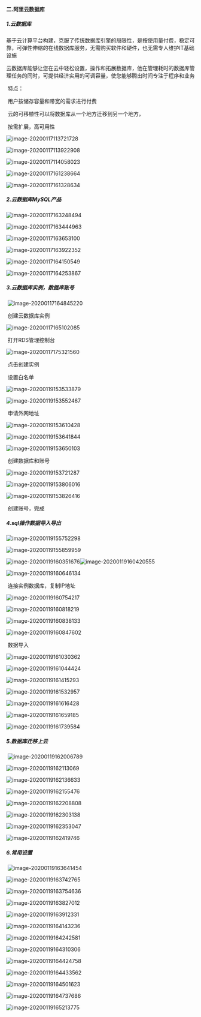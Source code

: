 #### 二.阿里云数据库

##### 1.云数据库

​	基于云计算平台构建，克服了传统数据库引擎的局限性，是按使用量付费，稳定可靠，可弹性伸缩的在线数据库服务，无需购买软件和硬件，也无需专人维护IT基础设施

​	云数据库能够让您在云中轻松设置，操作和拓展数据库，他在管理耗时的数据库管理任务的同时，可提供经济实用的可调容量，使您能够腾出时间专注于程序和业务

​	特点：

​			用户按储存容量和带宽的需求进行付费

​			云的可移植性可以将数据库从一个地方迁移到另一个地方，

​			按需扩展，高可用性

![image-20200117113721728](%E4%BA%8C.%E9%98%BF%E9%87%8C%E4%BA%91%E6%95%B0%E6%8D%AE%E5%BA%93.assets/image-20200117113721728.png)

![image-20200117113922908](%E4%BA%8C.%E9%98%BF%E9%87%8C%E4%BA%91%E6%95%B0%E6%8D%AE%E5%BA%93.assets/image-20200117113922908.png)

![image-20200117114058023](%E4%BA%8C.%E9%98%BF%E9%87%8C%E4%BA%91%E6%95%B0%E6%8D%AE%E5%BA%93.assets/image-20200117114058023.png)

![image-20200117161238664](%E4%BA%8C.%E9%98%BF%E9%87%8C%E4%BA%91%E6%95%B0%E6%8D%AE%E5%BA%93.assets/image-20200117161238664.png)

![image-20200117161328634](%E4%BA%8C.%E9%98%BF%E9%87%8C%E4%BA%91%E6%95%B0%E6%8D%AE%E5%BA%93.assets/image-20200117161328634.png)

##### 2.云数据库MySQL产品

![image-20200117163248494](%E4%BA%8C.%E9%98%BF%E9%87%8C%E4%BA%91%E6%95%B0%E6%8D%AE%E5%BA%93.assets/image-20200117163248494.png)

![image-20200117163444963](%E4%BA%8C.%E9%98%BF%E9%87%8C%E4%BA%91%E6%95%B0%E6%8D%AE%E5%BA%93.assets/image-20200117163444963.png)

![image-20200117163653100](%E4%BA%8C.%E9%98%BF%E9%87%8C%E4%BA%91%E6%95%B0%E6%8D%AE%E5%BA%93.assets/image-20200117163653100.png)

![image-20200117163922352](%E4%BA%8C.%E9%98%BF%E9%87%8C%E4%BA%91%E6%95%B0%E6%8D%AE%E5%BA%93.assets/image-20200117163922352.png)

![image-20200117164150549](%E4%BA%8C.%E9%98%BF%E9%87%8C%E4%BA%91%E6%95%B0%E6%8D%AE%E5%BA%93.assets/image-20200117164150549.png)

![image-20200117164253867](%E4%BA%8C.%E9%98%BF%E9%87%8C%E4%BA%91%E6%95%B0%E6%8D%AE%E5%BA%93.assets/image-20200117164253867.png)

##### 3.云数据库实例，数据库账号

​	![image-20200117164845220](%E4%BA%8C.%E9%98%BF%E9%87%8C%E4%BA%91%E6%95%B0%E6%8D%AE%E5%BA%93.assets/image-20200117164845220.png)

​	创建云数据库实例

![image-20200117165102085](%E4%BA%8C.%E9%98%BF%E9%87%8C%E4%BA%91%E6%95%B0%E6%8D%AE%E5%BA%93.assets/image-20200117165102085.png)

​	打开RDS管理控制台

![image-20200117175321560](%E4%BA%8C.%E9%98%BF%E9%87%8C%E4%BA%91%E6%95%B0%E6%8D%AE%E5%BA%93.assets/image-20200117175321560.png)

​	点击创建实例

​	设置白名单

![image-20200119153533879](%E4%BA%8C.%E9%98%BF%E9%87%8C%E4%BA%91%E6%95%B0%E6%8D%AE%E5%BA%93.assets/image-20200119153533879.png)

![image-20200119153552467](%E4%BA%8C.%E9%98%BF%E9%87%8C%E4%BA%91%E6%95%B0%E6%8D%AE%E5%BA%93.assets/image-20200119153552467.png)

​	申请外网地址

![image-20200119153610428](%E4%BA%8C.%E9%98%BF%E9%87%8C%E4%BA%91%E6%95%B0%E6%8D%AE%E5%BA%93.assets/image-20200119153610428.png)

![image-20200119153641844](%E4%BA%8C.%E9%98%BF%E9%87%8C%E4%BA%91%E6%95%B0%E6%8D%AE%E5%BA%93.assets/image-20200119153641844.png)

![image-20200119153650103](%E4%BA%8C.%E9%98%BF%E9%87%8C%E4%BA%91%E6%95%B0%E6%8D%AE%E5%BA%93.assets/image-20200119153650103.png)

​	创建数据库和账号

![image-20200119153721287](%E4%BA%8C.%E9%98%BF%E9%87%8C%E4%BA%91%E6%95%B0%E6%8D%AE%E5%BA%93.assets/image-20200119153721287.png)

![image-20200119153806016](%E4%BA%8C.%E9%98%BF%E9%87%8C%E4%BA%91%E6%95%B0%E6%8D%AE%E5%BA%93.assets/image-20200119153806016.png)

![image-20200119153826416](%E4%BA%8C.%E9%98%BF%E9%87%8C%E4%BA%91%E6%95%B0%E6%8D%AE%E5%BA%93.assets/image-20200119153826416.png)

​	创建账号，完成

##### 4.sql操作数据导入导出

![image-20200119155752298](%E4%BA%8C.%E9%98%BF%E9%87%8C%E4%BA%91%E6%95%B0%E6%8D%AE%E5%BA%93.assets/image-20200119155752298.png)

![image-20200119155859959](%E4%BA%8C.%E9%98%BF%E9%87%8C%E4%BA%91%E6%95%B0%E6%8D%AE%E5%BA%93.assets/image-20200119155859959.png)

![image-20200119160351676](%E4%BA%8C.%E9%98%BF%E9%87%8C%E4%BA%91%E6%95%B0%E6%8D%AE%E5%BA%93.assets/image-20200119160351676.png)![image-20200119160420555](%E4%BA%8C.%E9%98%BF%E9%87%8C%E4%BA%91%E6%95%B0%E6%8D%AE%E5%BA%93.assets/image-20200119160420555.png)

![image-20200119160646134](%E4%BA%8C.%E9%98%BF%E9%87%8C%E4%BA%91%E6%95%B0%E6%8D%AE%E5%BA%93.assets/image-20200119160646134.png)

​	连接实例数据库，复制IP地址

![image-20200119160754217](%E4%BA%8C.%E9%98%BF%E9%87%8C%E4%BA%91%E6%95%B0%E6%8D%AE%E5%BA%93.assets/image-20200119160754217.png)

![image-20200119160818219](%E4%BA%8C.%E9%98%BF%E9%87%8C%E4%BA%91%E6%95%B0%E6%8D%AE%E5%BA%93.assets/image-20200119160818219.png)

![image-20200119160838133](%E4%BA%8C.%E9%98%BF%E9%87%8C%E4%BA%91%E6%95%B0%E6%8D%AE%E5%BA%93.assets/image-20200119160838133.png)

![image-20200119160847602](%E4%BA%8C.%E9%98%BF%E9%87%8C%E4%BA%91%E6%95%B0%E6%8D%AE%E5%BA%93.assets/image-20200119160847602.png)

​	数据导入

![image-20200119161030362](%E4%BA%8C.%E9%98%BF%E9%87%8C%E4%BA%91%E6%95%B0%E6%8D%AE%E5%BA%93.assets/image-20200119161030362.png)

![image-20200119161044424](%E4%BA%8C.%E9%98%BF%E9%87%8C%E4%BA%91%E6%95%B0%E6%8D%AE%E5%BA%93.assets/image-20200119161044424.png)

![image-20200119161415293](%E4%BA%8C.%E9%98%BF%E9%87%8C%E4%BA%91%E6%95%B0%E6%8D%AE%E5%BA%93.assets/image-20200119161415293.png)

![image-20200119161532957](%E4%BA%8C.%E9%98%BF%E9%87%8C%E4%BA%91%E6%95%B0%E6%8D%AE%E5%BA%93.assets/image-20200119161532957.png)

![image-20200119161616428](%E4%BA%8C.%E9%98%BF%E9%87%8C%E4%BA%91%E6%95%B0%E6%8D%AE%E5%BA%93.assets/image-20200119161616428.png)

![image-20200119161659185](%E4%BA%8C.%E9%98%BF%E9%87%8C%E4%BA%91%E6%95%B0%E6%8D%AE%E5%BA%93.assets/image-20200119161659185.png)

![image-20200119161739584](%E4%BA%8C.%E9%98%BF%E9%87%8C%E4%BA%91%E6%95%B0%E6%8D%AE%E5%BA%93.assets/image-20200119161739584.png)

##### 5.数据库迁移上云

​	![image-20200119162006789](%E4%BA%8C.%E9%98%BF%E9%87%8C%E4%BA%91%E6%95%B0%E6%8D%AE%E5%BA%93.assets/image-20200119162006789.png)

![image-20200119162113069](%E4%BA%8C.%E9%98%BF%E9%87%8C%E4%BA%91%E6%95%B0%E6%8D%AE%E5%BA%93.assets/image-20200119162113069.png)

![image-20200119162136633](%E4%BA%8C.%E9%98%BF%E9%87%8C%E4%BA%91%E6%95%B0%E6%8D%AE%E5%BA%93.assets/image-20200119162136633.png)

![image-20200119162155476](%E4%BA%8C.%E9%98%BF%E9%87%8C%E4%BA%91%E6%95%B0%E6%8D%AE%E5%BA%93.assets/image-20200119162155476.png)

![image-20200119162208808](%E4%BA%8C.%E9%98%BF%E9%87%8C%E4%BA%91%E6%95%B0%E6%8D%AE%E5%BA%93.assets/image-20200119162208808.png)

![image-20200119162303138](%E4%BA%8C.%E9%98%BF%E9%87%8C%E4%BA%91%E6%95%B0%E6%8D%AE%E5%BA%93.assets/image-20200119162303138.png)

![image-20200119162353047](%E4%BA%8C.%E9%98%BF%E9%87%8C%E4%BA%91%E6%95%B0%E6%8D%AE%E5%BA%93.assets/image-20200119162353047.png)

![image-20200119162419746](%E4%BA%8C.%E9%98%BF%E9%87%8C%E4%BA%91%E6%95%B0%E6%8D%AE%E5%BA%93.assets/image-20200119162419746.png)

##### 6.常用设置

​	![image-20200119163641454](%E4%BA%8C.%E9%98%BF%E9%87%8C%E4%BA%91%E6%95%B0%E6%8D%AE%E5%BA%93.assets/image-20200119163641454.png)

![image-20200119163742765](%E4%BA%8C.%E9%98%BF%E9%87%8C%E4%BA%91%E6%95%B0%E6%8D%AE%E5%BA%93.assets/image-20200119163742765.png)

![image-20200119163754636](%E4%BA%8C.%E9%98%BF%E9%87%8C%E4%BA%91%E6%95%B0%E6%8D%AE%E5%BA%93.assets/image-20200119163754636.png)

![image-20200119163827012](%E4%BA%8C.%E9%98%BF%E9%87%8C%E4%BA%91%E6%95%B0%E6%8D%AE%E5%BA%93.assets/image-20200119163827012.png)

![image-20200119163912331](%E4%BA%8C.%E9%98%BF%E9%87%8C%E4%BA%91%E6%95%B0%E6%8D%AE%E5%BA%93.assets/image-20200119163912331.png)

![image-20200119164143236](%E4%BA%8C.%E9%98%BF%E9%87%8C%E4%BA%91%E6%95%B0%E6%8D%AE%E5%BA%93.assets/image-20200119164143236.png)

![image-20200119164242581](%E4%BA%8C.%E9%98%BF%E9%87%8C%E4%BA%91%E6%95%B0%E6%8D%AE%E5%BA%93.assets/image-20200119164242581.png)

![image-20200119164310306](%E4%BA%8C.%E9%98%BF%E9%87%8C%E4%BA%91%E6%95%B0%E6%8D%AE%E5%BA%93.assets/image-20200119164310306.png)

![image-20200119164424758](%E4%BA%8C.%E9%98%BF%E9%87%8C%E4%BA%91%E6%95%B0%E6%8D%AE%E5%BA%93.assets/image-20200119164424758.png)

![image-20200119164433562](%E4%BA%8C.%E9%98%BF%E9%87%8C%E4%BA%91%E6%95%B0%E6%8D%AE%E5%BA%93.assets/image-20200119164433562.png)

![image-20200119164501623](%E4%BA%8C.%E9%98%BF%E9%87%8C%E4%BA%91%E6%95%B0%E6%8D%AE%E5%BA%93.assets/image-20200119164501623.png)

![image-20200119164737686](%E4%BA%8C.%E9%98%BF%E9%87%8C%E4%BA%91%E6%95%B0%E6%8D%AE%E5%BA%93.assets/image-20200119164737686.png)

![image-20200119165213775](%E4%BA%8C.%E9%98%BF%E9%87%8C%E4%BA%91%E6%95%B0%E6%8D%AE%E5%BA%93.assets/image-20200119165213775.png)

